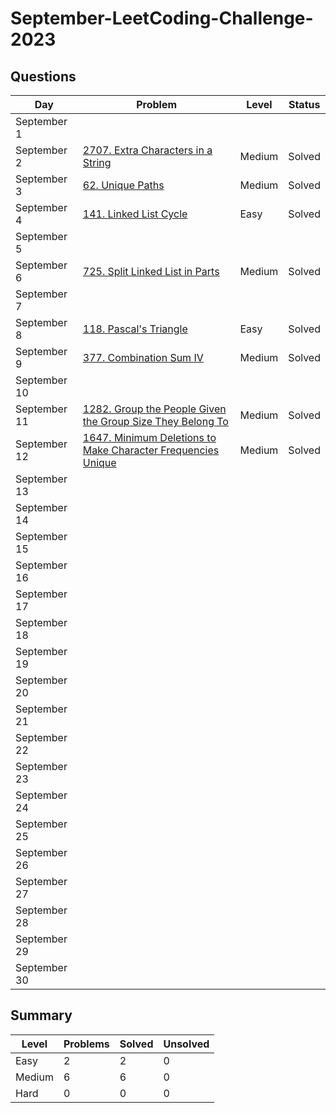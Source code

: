 # September-LeetCoding-Challenge-2023

## Questions
| Day | Problem | Level | Status |
| --- | --- | --- | --- |
| September 1 | []() |  |  |
| September 2 | [2707. Extra Characters in a String](https://leetcode.com/problems/extra-characters-in-a-string/) | Medium | Solved |
| September 3 | [62. Unique Paths](https://leetcode.com/problems/unique-paths/) | Medium | Solved |
| September 4 | [141. Linked List Cycle](https://leetcode.com/problems/linked-list-cycle/) | Easy | Solved |
| September 5 | []() |  |  |
| September 6 | [725. Split Linked List in Parts](https://leetcode.com/problems/split-linked-list-in-parts/) | Medium | Solved |
| September 7 | []() |  |  |
| September 8 | [118. Pascal's Triangle](https://leetcode.com/problems/pascals-triangle/) | Easy | Solved |
| September 9 | [377. Combination Sum IV](https://leetcode.com/problems/combination-sum-iv/) | Medium | Solved |
| September 10 | []() |  |  |
| September 11 | [1282. Group the People Given the Group Size They Belong To](https://leetcode.com/problems/group-the-people-given-the-group-size-they-belong-to/) | Medium | Solved |
| September 12 | [1647. Minimum Deletions to Make Character Frequencies Unique](https://leetcode.com/problems/minimum-deletions-to-make-character-frequencies-unique/) | Medium | Solved |
| September 13 | []() |  |  |
| September 14 | []() |  |  |
| September 15 | []() |  |  |
| September 16 | []() |  |  |
| September 17 | []() |  |  |
| September 18 | []() |  |  |
| September 19 | []() |  |  |
| September 20 | []() |  |  |
| September 21 | []() |  |  |
| September 22 | []() |  |  |
| September 23 | []() |  |  |
| September 24 | []() |  |  |
| September 25 | []() |  |  |
| September 26 | []() |  |  |
| September 27 | []() |  |  |
| September 28 | []() |  |  |
| September 29 | []() |  |  |
| September 30 | []() |  |  |

## Summary
| Level  | Problems | Solved | Unsolved |
| ---    | --- | --- | --- |
| Easy   | 2 | 2 | 0 |
| Medium | 6 | 6 | 0 |
| Hard   | 0 | 0 | 0 |
